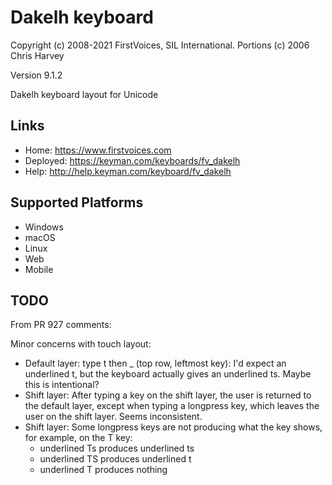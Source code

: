 Dakelh keyboard
======================

Copyright (c) 2008-2021 FirstVoices, SIL International. Portions (c) 2006 Chris Harvey

Version 9.1.2

Dakelh keyboard layout for Unicode

Links
-----

 * Home:     <https://www.firstvoices.com>
 * Deployed: <https://keyman.com/keyboards/fv_dakelh>
 * Help:     <http://help.keyman.com/keyboard/fv_dakelh>
 
Supported Platforms
-------------------

 * Windows
 * macOS
 * Linux
 * Web
 * Mobile

TODO
----
From PR 927 comments:

Minor concerns with touch layout:
- Default layer: type t then _ (top row, leftmost key): I'd expect an underlined t, but the keyboard actually gives an underlined ts. Maybe this is intentional?
- Shift layer: After typing a key on the shift layer, the user is returned to the default layer, except when typing a longpress key, which leaves the user on the shift layer. Seems inconsistent.
- Shift layer: Some longpress keys are not producing what the key shows, for example, on the T key:
  - underlined Ts produces underlined ts
  - underlined TS produces underlined t
  - underlined T produces nothing

